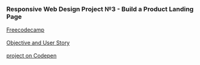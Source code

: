 ### Responsive Web Design Project №3 - Build a Product Landing Page ### 
[Freecodecamp](https://www.freecodecamp.org/)<br><br>
[Objective and User Story](https://learn.freecodecamp.org/responsive-web-design/responsive-web-design-projects/build-a-product-landing-page/)<br><br>
[project on Codepen](https://codepen.io/krayevska/pen/jQgPbK)
